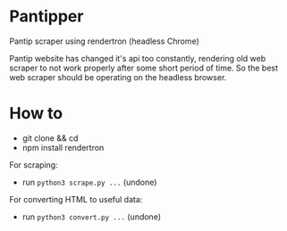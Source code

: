 # Pantipper
Pantip scraper using rendertron (headless Chrome)

Pantip website  has changed it's api too constantly, rendering old web scraper to not work properly after some short period of time. So the best web scraper should be operating on the headless browser. 

# How to
- git clone <repo> && cd <this folder>
- npm install rendertron
  
For scraping:
- run `python3 scrape.py ...` (undone)

For converting HTML to useful data: 
- run `python3 convert.py ...` (undone)
